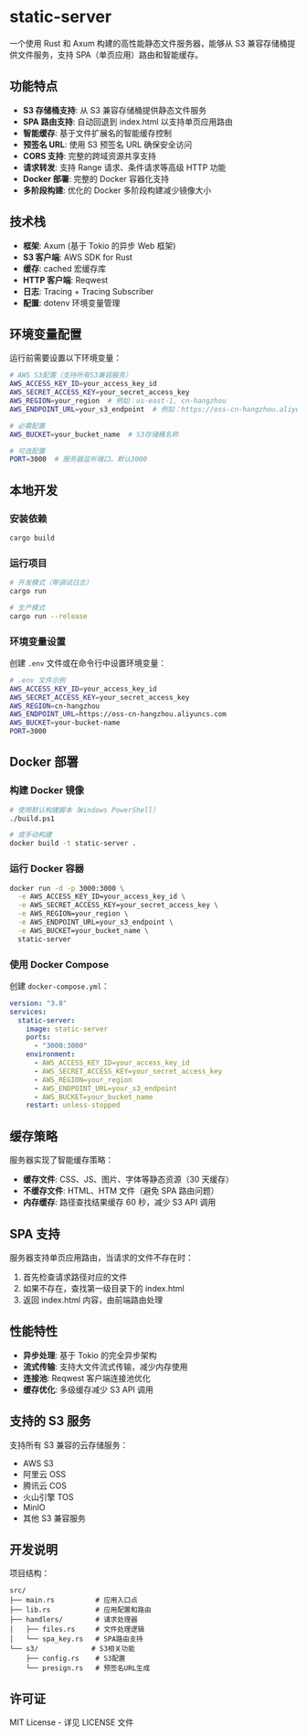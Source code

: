 # static-server

一个使用 Rust 和 Axum 构建的高性能静态文件服务器，能够从 S3 兼容存储桶提供文件服务，支持 SPA（单页应用）路由和智能缓存。

## 功能特点

- **S3 存储桶支持**: 从 S3 兼容存储桶提供静态文件服务
- **SPA 路由支持**: 自动回退到 index.html 以支持单页应用路由
- **智能缓存**: 基于文件扩展名的智能缓存控制
- **预签名 URL**: 使用 S3 预签名 URL 确保安全访问
- **CORS 支持**: 完整的跨域资源共享支持
- **请求转发**: 支持 Range 请求、条件请求等高级 HTTP 功能
- **Docker 部署**: 完整的 Docker 容器化支持
- **多阶段构建**: 优化的 Docker 多阶段构建减少镜像大小

## 技术栈

- **框架**: Axum (基于 Tokio 的异步 Web 框架)
- **S3 客户端**: AWS SDK for Rust
- **缓存**: cached 宏缓存库
- **HTTP 客户端**: Reqwest
- **日志**: Tracing + Tracing Subscriber
- **配置**: dotenv 环境变量管理

## 环境变量配置

运行前需要设置以下环境变量：

```bash
# AWS S3配置（支持所有S3兼容服务）
AWS_ACCESS_KEY_ID=your_access_key_id
AWS_SECRET_ACCESS_KEY=your_secret_access_key
AWS_REGION=your_region  # 例如：us-east-1, cn-hangzhou
AWS_ENDPOINT_URL=your_s3_endpoint  # 例如：https://oss-cn-hangzhou.aliyuncs.com

# 必需配置
AWS_BUCKET=your_bucket_name  # S3存储桶名称

# 可选配置
PORT=3000  # 服务器监听端口，默认3000
```

## 本地开发

### 安装依赖

```bash
cargo build
```

### 运行项目

```bash
# 开发模式（带调试日志）
cargo run

# 生产模式
cargo run --release
```

### 环境变量设置

创建 `.env` 文件或在命令行中设置环境变量：

```bash
# .env 文件示例
AWS_ACCESS_KEY_ID=your_access_key_id
AWS_SECRET_ACCESS_KEY=your_secret_access_key
AWS_REGION=cn-hangzhou
AWS_ENDPOINT_URL=https://oss-cn-hangzhou.aliyuncs.com
AWS_BUCKET=your-bucket-name
PORT=3000
```

## Docker 部署

### 构建 Docker 镜像

```bash
# 使用默认构建脚本（Windows PowerShell）
./build.ps1

# 或手动构建
docker build -t static-server .
```

### 运行 Docker 容器

```bash
docker run -d -p 3000:3000 \
  -e AWS_ACCESS_KEY_ID=your_access_key_id \
  -e AWS_SECRET_ACCESS_KEY=your_secret_access_key \
  -e AWS_REGION=your_region \
  -e AWS_ENDPOINT_URL=your_s3_endpoint \
  -e AWS_BUCKET=your_bucket_name \
  static-server
```

### 使用 Docker Compose

创建 `docker-compose.yml`：

```yaml
version: "3.8"
services:
  static-server:
    image: static-server
    ports:
      - "3000:3000"
    environment:
      - AWS_ACCESS_KEY_ID=your_access_key_id
      - AWS_SECRET_ACCESS_KEY=your_secret_access_key
      - AWS_REGION=your_region
      - AWS_ENDPOINT_URL=your_s3_endpoint
      - AWS_BUCKET=your_bucket_name
    restart: unless-stopped
```

## 缓存策略

服务器实现了智能缓存策略：

- **缓存文件**: CSS、JS、图片、字体等静态资源（30 天缓存）
- **不缓存文件**: HTML、HTM 文件（避免 SPA 路由问题）
- **内存缓存**: 路径查找结果缓存 60 秒，减少 S3 API 调用

## SPA 支持

服务器支持单页应用路由，当请求的文件不存在时：

1. 首先检查请求路径对应的文件
2. 如果不存在，查找第一级目录下的 index.html
3. 返回 index.html 内容，由前端路由处理

## 性能特性

- **异步处理**: 基于 Tokio 的完全异步架构
- **流式传输**: 支持大文件流式传输，减少内存使用
- **连接池**: Reqwest 客户端连接池优化
- **缓存优化**: 多级缓存减少 S3 API 调用

## 支持的 S3 服务

支持所有 S3 兼容的云存储服务：

- AWS S3
- 阿里云 OSS
- 腾讯云 COS
- 火山引擎 TOS
- MinIO
- 其他 S3 兼容服务

## 开发说明

项目结构：

```
src/
├── main.rs          # 应用入口点
├── lib.rs           # 应用配置和路由
├── handlers/        # 请求处理器
│   ├── files.rs     # 文件处理逻辑
│   └── spa_key.rs   # SPA路由支持
└── s3/             # S3相关功能
    ├── config.rs    # S3配置
    └── presign.rs   # 预签名URL生成
```

## 许可证

MIT License - 详见 LICENSE 文件
